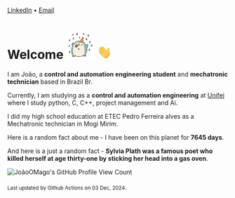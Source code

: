[LinkedIn](https://www.linkedin.com/in/joão-pedro-gozzoli-b95641301/) &bull;
[Email](joaopedrogozzoli@gmail.com)

# Welcome <img src="happy.gif" height="64px" /> <img src="wave.gif" height="32px" />

I am João, a  **control and automation engineering student** and **mechatronic technician** based in Brazil Br.

Currently, I am studying as a **control and automation engineering** at [Unifei](https://unifei.edu.br) where I study python, C, C++, project management and Ai.

I did my high school education at ETEC Pedro Ferreira alves as a Mechatronic technician in Mogi Mirim.

Here is a random fact about me - I have been on this planet for **7645 days**.

And here is a just a random fact -  **Sylvia Plath was a famous poet who killed herself at age thirty-one by sticking her head into a gas oven**.

![JoãoOMago's GitHub Profile View Count](https://komarev.com/ghpvc/?username=JoaoOMago)

<sub>Last updated by Github Actions on 03 Dec, 2024.</sub>

